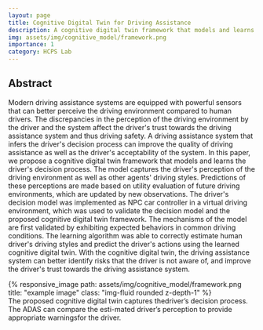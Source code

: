 ```yaml
---
layout: page
title: Cognitive Digital Twin for Driving Assistance
description: A cognitive digital twin framework that models and learns the driver’s decision process. Advised by Prof. <a href="https://faculty.sist.shanghaitech.edu.cn/faculty/jiangzhh/">Zhihao Jiang</a> and Prof. <a href="https://yashpant.github.io/">Yash Vardhan Pant</a>. Relative paper has been submitted to ICCPS 2022.
img: assets/img/cognitive_model/framework.png
importance: 1
category: HCPS Lab
---
```


## Abstract

Modern driving assistance systems are equipped with powerful sensors that can better perceive the driving environment compared to human drivers.
The discrepancies in the perception of the driving environment by the driver and the system affect the driver's trust towards the driving assistance system and thus driving safety.
A driving assistance system that infers the driver's decision process can improve the quality of driving assistance as well as the driver's acceptability of the system.
In this paper, we propose a cognitive digital twin framework that models and learns the driver's decision process.
The model captures the driver's perception of the driving environment as well as other agents' driving styles.
Predictions of these perceptions are made based on utility evaluation of future driving environments, which are updated by new observations.
The driver's decision model was implemented as NPC car controller in a virtual driving environment, which was used to validate the decision model and the proposed cognitive digital twin framework.
The mechanisms of the model are first validated by exhibiting expected behaviors in common driving conditions.
The learning algorithm was able to correctly estimate human driver's driving styles and predict the driver's actions using the learned cognitive digital twin.
With the cognitive digital twin, the driving assistance system can better identify risks that the driver is not aware of, and improve the driver's trust towards the driving assistance system.

<div class="row">
    <div class="col-sm mt-3 mt-md-0">
        {% responsive_image path: assets/img/cognitive_model/framework.png title: "example image" class: "img-fluid rounded z-depth-1" %}
    </div>
</div>
<div class="caption">
    The proposed cognitive digital twin captures thedriver’s decision process. The ADAS can compare the esti-mated driver’s perception to provide appropriate warningsfor the driver.
</div>
